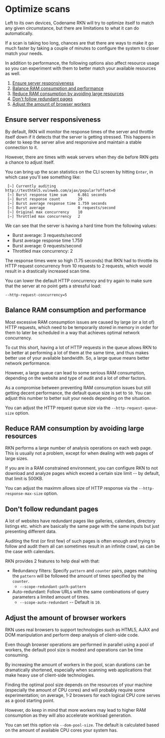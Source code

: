 # Optimize scans

Left to its own devices, Codename RKN will try to optimize itself to match any given
circumstance, but there are limitations to what it can do automatically.

If a scan is taking too long, chances are that there are ways to make it go much 
faster by taking a couple of minutes to configure the system to closer match your needs.

In addition to performance, the following options also affect resource usage so
you can experiment with them to better match your available resources as well.

1. [Ensure server responsiveness](#ensure-server-responsiveness)
2. [Balance RAM consumption and performance](#balance-ram-consumption-and-performance)
3. [Reduce RAM consumption by avoiding large resources](#reduce-ram-consumption-by-avoiding-large-resources)
4. [Don't follow redundant pages](#dont-follow-redundant-pages)
5. [Adjust the amount of browser workers](#adjust-the-amount-of-browser-workers)

## Ensure server responsiveness

By default, RKN will monitor the response times of the server and throttle
itself down if it detects that the server is getting stressed. 
This happens in order to keep the server alive and responsive and maintain a
stable connection to it.

However, there are times with weak servers when they die before RKN gets a
chance to adjust itself.

You can bring up the scan statistics on the CLI screen by hitting `Enter`, in
which case you'll see something like:

```
 [~] Currently auditing          http://testhtml5.vulnweb.com/ajax/popular?offset=0                                 
 [~] Burst response time sum     6.861 seconds                                                                      
 [~] Burst response count        29                                                                                 
 [~] Burst average response time 1.759 seconds                                                                      
 [~] Burst average               0 requests/second                                                              
 [~] Original max concurrency    10                                                                                 
 [~] Throttled max concurrency   2                                                                                                                                             
```

We can see that the server is having a hard time from the following values:

* Burst average: 3 requests/second
* Burst average response time  1.759
* Burst average: 0 requests/second
* Throttled max concurrency: 2

The response times were so high (1.75 seconds) that RKN had to throttle its
HTTP request concurrency from 10 requests to 2 requests, which would result in a
drastically increased scan time.

You can lower the default HTTP concurrency and try again to make sure that the
server at no point gets a stressful load:

    --http-request-concurrency=5

## Balance RAM consumption and performance

Most excessive RAM consumption issues are caused by large (or a lot of) HTTP requests,
which need to be temporarily stored in memory in order for them to later be scheduled
in a way that achieves optimal network concurrency.

To cut this short, having a lot of HTTP requests in the queue allows RKN to
be better at performing a lot of them at the same time, and thus makes better 
use of your available bandwidth. So, a large queue means better network performance.

However, a large queue can lead to some serious RAM consumption, depending on 
the website and type of audit and a lot of other factors.

As a compromise between preventing RAM consumption issues but still getting 
decent performance, the default queue size is set to `50`.
You can adjust this number to better suit your needs depending on the situation.

You can adjust the HTTP request queue size via the `--http-request-queue-size` option.

## Reduce RAM consumption by avoiding large resources

RKN performs a large number of analysis operations on each web page.
This is usually not a problem, except for when dealing with web pages of large sizes.

If you are in a RAM constrained environment, you can configure RKN to not 
download and analyze pages which exceed a certain size limit -- by default, that
limit is 500KB.

You can adjust the maximm allows size of HTTP response via the `--http-response-max-size` option.

## Don't follow redundant pages

A lot of websites have redundant pages like galleries, calendars, directory 
listings etc. which are basically the same page with the same inputs but just
presenting different data.

Auditing the first (or first few) of such pages is
often enough and trying to follow and audit them all can sometimes result in an
infinite crawl, as can be the case with calendars.

RKN provides 2 features to help deal with that:

* Redundancy filters: Specify `pattern` and `counter` pairs, pages matching the
  `pattern` will be followed the amount of times specified by the `counter`.
  * `--scope-redundant-path-pattern`
* Auto-redundant: Follow URLs with the same combinations of query parameters a
  limited amount of times.
  * `--scope-auto-redundant` -- Default is `10`.

## Adjust the amount of browser workers

RKN uses real browsers to support technologies such as HTML5, AJAX and DOM
manipulation and perform deep analysis of client-side code.

Even though browser operations are performed in parallel using a pool of workers,
the default pool size is modest and operations can be time consuming.

By increasing the amount of workers in the pool, scan durations can be dramatically shortened,
especially when scanning web applications that make heavy use of client-side technologies.

Finding the optimal pool size depends on the resources of your machine (especially 
the amount of CPU cores) and will probably require some experimentation; on average,
1-2 browsers for each logical CPU core serves as a good starting point.

However, do keep in mind that more workers may lead to higher RAM consumption as
they will also accelerate workload generation. 

You can set this option via `--dom-pool-size`.
The default is calculated based on the amount of available CPU cores your system has.
